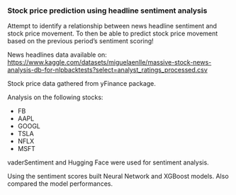 ### Stock price prediction using headline sentiment analysis

Attempt to identify a relationship between news headline sentiment and stock price movement. To then be able to predict stock price movement based on the previous period’s sentiment scoring!

News headlines data available on: https://www.kaggle.com/datasets/miguelaenlle/massive-stock-news-analysis-db-for-nlpbacktests?select=analyst_ratings_processed.csv

Stock price data gathered from yFinance package.

Analysis on the following stocks:
- FB
- AAPL
- GOOGL
- TSLA
- NFLX
- MSFT

vaderSentiment and Hugging Face were used for sentiment analysis.

Using the sentiment scores built Neural Network and XGBoost models. Also compared the model performances.
